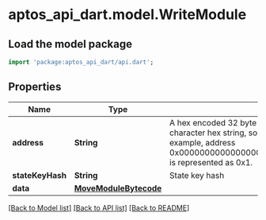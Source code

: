 # aptos_api_dart.model.WriteModule

## Load the model package
```dart
import 'package:aptos_api_dart/api.dart';
```

## Properties
Name | Type | Description | Notes
------------ | ------------- | ------------- | -------------
**address** | **String** | A hex encoded 32 byte Aptos account address.  This is represented in a string as a 64 character hex string, sometimes shortened by stripping leading 0s, and adding a 0x.  For example, address 0x0000000000000000000000000000000000000000000000000000000000000001 is represented as 0x1.  | 
**stateKeyHash** | **String** | State key hash | 
**data** | [**MoveModuleBytecode**](MoveModuleBytecode.md) |  | 

[[Back to Model list]](../README.md#documentation-for-models) [[Back to API list]](../README.md#documentation-for-api-endpoints) [[Back to README]](../README.md)


